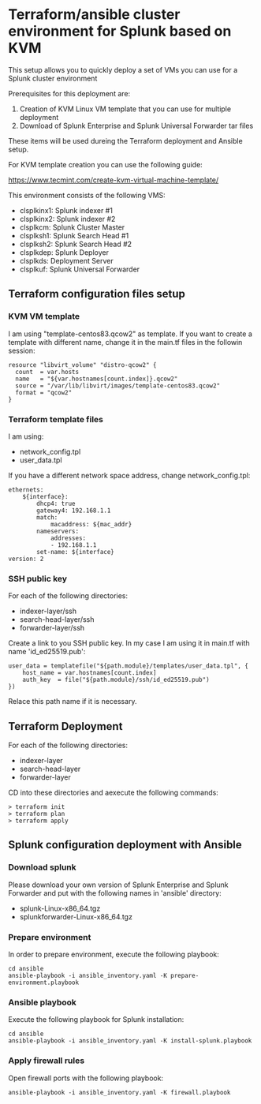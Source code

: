# Terraform/ansible cluster environment for Splunk based on KVM
This setup allows you to quickly deploy a set of VMs you can use for a Splunk cluster environment

Prerequisites for this deployment are:

1. Creation of KVM Linux VM template that you can use for multiple deployment
2. Download of Splunk Enterprise and Splunk Universal Forwarder tar files

These items will be used dureing the Terraform deployment and Ansible setup.

For KVM template creation you can use the following guide:

https://www.tecmint.com/create-kvm-virtual-machine-template/

This environment consists of the following VMS:

- clsplkinx1: Splunk indexer #1
- clsplkinx2: Splunk indexer #2
- clsplkcm: Splunk Cluster Master
- clsplksh1: Splunk Search Head #1
- clsplksh2: Splunk Search Head #2
- clsplkdep: Splunk Deployer
- clsplkds: Deployment Server
- clsplkuf: Splunk Universal Forwarder

## Terraform configuration files setup

### KVM VM template

I am using "template-centos83.qcow2" as template.
If you want to create a template with different name, change it in the main.tf files in the followin session:

```
resource "libvirt_volume" "distro-qcow2" {
  count  = var.hosts
  name   = "${var.hostnames[count.index]}.qcow2"
  source = "/var/lib/libvirt/images/template-centos83.qcow2"
  format = "qcow2"
}
```

### Terraform template files

I am using:

- network_config.tpl
- user_data.tpl

If you have a different network space address, change network_config.tpl:

```
ethernets:
    ${interface}:
        dhcp4: true
        gateway4: 192.168.1.1
        match:
            macaddress: ${mac_addr}
        nameservers:
            addresses:
            - 192.168.1.1
        set-name: ${interface}
version: 2
```

### SSH public key

For each of the following directories:

- indexer-layer/ssh
- search-head-layer/ssh
- forwarder-layer/ssh

Create a link to you SSH public key.
In my case I am using it in main.tf with name 'id_ed25519.pub':

```
user_data = templatefile("${path.module}/templates/user_data.tpl", {
    host_name = var.hostnames[count.index]
    auth_key  = file("${path.module}/ssh/id_ed25519.pub")
})  
```

Relace this path name if it is necessary.

## Terraform Deployment

For each of the following directories:

- indexer-layer
- search-head-layer
- forwarder-layer

CD into these directories and aexecute the following commands:

```
> terraform init
> terraform plan
> terraform apply
```


## Splunk configuration deployment with Ansible

### Download splunk

Please download your own version of Splunk Enterprise and Splunk Forwarder and put with the following names in 'ansible' directory:

- splunk-Linux-x86_64.tgz
- splunkforwarder-Linux-x86_64.tgz

### Prepare environment

In order to prepare environment, execute the following playbook:

```
cd ansible
ansible-playbook -i ansible_inventory.yaml -K prepare-environment.playbook
```

### Ansible playbook

Execute the following playbook for Splunk installation:

```
cd ansible
ansible-playbook -i ansible_inventory.yaml -K install-splunk.playbook
```

### Apply firewall rules

Open firewall ports with the following playbook:

```
ansible-playbook -i ansible_inventory.yaml -K firewall.playbook
```
